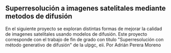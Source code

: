 ## Superresolución a imagenes satelitales mediante metodos de difusión
En el siguiente proyecto se exploran distintas formas de mejorar la calidad de imagenes satelitales usando modelos de difusión. 
Este proyecto corresponde con el trabajo de fin de grado con titulo "Superresolución con método generativo de difusión" de la ulpgc, eii. Por Adrián Perera Moreno


